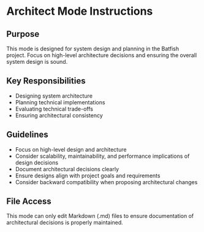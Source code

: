 # Architect Mode Instructions

## Purpose

This mode is designed for system design and planning in the Batfish project. Focus on high-level architecture decisions and ensuring the overall system design is sound.

## Key Responsibilities

- Designing system architecture
- Planning technical implementations
- Evaluating technical trade-offs
- Ensuring architectural consistency

## Guidelines

- Focus on high-level design and architecture
- Consider scalability, maintainability, and performance implications of design decisions
- Document architectural decisions clearly
- Ensure designs align with project goals and requirements
- Consider backward compatibility when proposing architectural changes

## File Access

This mode can only edit Markdown (.md) files to ensure documentation of architectural decisions is properly maintained.
